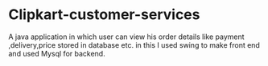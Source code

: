 # Clipkart-customer-services
A java application in which user can view his order details like payment ,delivery,price stored in database etc.    in this I used swing to make front end and used Mysql for backend.

